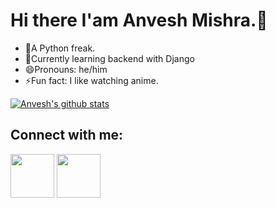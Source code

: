 <!--
**Anv3sh/Anv3sh** is a ✨ _special_ ✨ repository because its `README.md` (this file) appears on your GitHub profile.

Here are some ideas to get you started:

- 🔭 I’m currently working on ...
- 🌱 I’m currently learning ...
- 👯 I’m looking to collaborate on ...
- 🤔 I’m looking for help with ...
- 💬 Ask me about ...
- 📫 How to reach me: ...
- 😄 Pronouns: ...
- ⚡ Fun fact: ...
-->
# Hi there I'am Anvesh Mishra.👋
* 🔭A Python freak.
* 🌱Currently learning backend with Django
* 😄Pronouns: he/him
* ⚡Fun fact: I like watching anime.

[![Anvesh's github stats](https://github-readme-stats.vercel.app/api?username=Anv3sh)](https://github.com/Anv3sh/github-readme-stats)

## Connect with me:
[<img src="https://user-images.githubusercontent.com/51405870/124400948-e20d4580-dd43-11eb-9004-25c2c3190a6b.png" width="70">](https://www.linkedin.com/in/anvesh-mishra-8020b416a/)
[<img src="https://user-images.githubusercontent.com/51405870/124400957-f5b8ac00-dd43-11eb-87e8-2e9ca1e3a43d.png" width="70">](https://www.instagram.com/anv3shhh)


